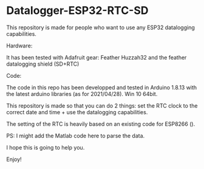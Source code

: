 # Datalogger-ESP32-RTC-SD
This repository is made for people who want to use any ESP32 datalogging capabilities.

Hardware:

It has been tested with Adafruit gear: Feather Huzzah32 and the feather datalogging shield (SD+RTC)

Code:

The code in this repo has been developped and tested in Arduino 1.8.13 with the latest arduino libraries (as for 2021/04/28). Win 10 64bit.

This repository is made so that you can do 2 things: set the RTC clock to the correct date and time + use the datalogging capabilities.

The setting of the RTC is heavily based on an existing code for ESP8266 (<insert source>). 

PS: I might add the Matlab code here to parse the data.


I hope this is going to help you.

Enjoy!
